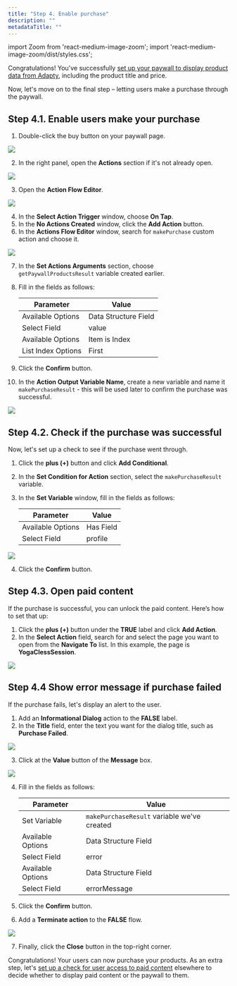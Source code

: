 ```yaml
---
title: "Step 4. Enable purchase"
description: ""
metadataTitle: ""
---
```


import Zoom from 'react-medium-image-zoom';
import 'react-medium-image-zoom/dist/styles.css';

Congratulations! You've successfully [set up your paywall to display product data from Adapty](ff-add-variables-to-paywalls), including the product title and price.

Now, let's move on to the final step – letting users make a purchase through the paywall.

## Step 4.1. Enable users make your purchase

1. Double-click the buy button on your paywall page.
<Zoom>
  <img src={require('./FF_img/double-click-buy.png').default}
  style={{
    border: '1px solid #727272', /* border width and color */
    width: '700px', /* image width */
    display: 'block', /* for alignment */
    margin: '0 auto' /* center alignment */
  }}
/>
</Zoom>

2. In the right panel, open the **Actions** section if it's not already open.

<Zoom>
  <img src={require('./FF_img/actions-makepurchase.png').default}
  style={{
    border: '1px solid #727272', /* border width and color */
    width: '700px', /* image width */
    display: 'block', /* for alignment */
    margin: '0 auto' /* center alignment */
  }}
/>
</Zoom>

3. Open the **Action Flow Editor**.

<Zoom>
  <img src={require('./FF_img/new-editor.png').default}
  style={{
    border: '1px solid #727272', /* border width and color */
    width: '700px', /* image width */
    display: 'block', /* for alignment */
    margin: '0 auto' /* center alignment */
  }}
/>
</Zoom>

4. In the **Select Action Trigger** window, choose **On Tap**.
5. In the **No Actions Created** window, click the **Add Action** button.
6. In the **Actions Flow Editor** window, search for `makePurchase` custom action and choose it.

<Zoom>
  <img src={require('./FF_img/make-purchase.png').default}
  style={{
    border: '1px solid #727272', /* border width and color */
    width: '700px', /* image width */
    display: 'block', /* for alignment */
    margin: '0 auto' /* center alignment */
  }}
/>
</Zoom>

7. In the **Set Actions Arguments** section, choose `getPaywallProductsResult` variable created earlier.
8. Fill in the fields as follows:

	  | Parameter | Value |
	  |--------------------------|----------|
	  | Available Options| Data Structure Field |
	  | Select Field | value |
	  | Available Options | Item is Index |
	  | List Index Options | First |

9. Click the **Confirm** button.
10. In the **Action Output Variable Name**, create a new variable and name it `makePurchaseResult` - this will be used later to confirm the purchase was successful.

<Zoom>
  <img src={require('./FF_img/makePurchaseResult.png').default}
  style={{
    border: '1px solid #727272', /* border width and color */
    width: '700px', /* image width */
    display: 'block', /* for alignment */
    margin: '0 auto' /* center alignment */
  }}
/>
</Zoom>

## Step 4.2. Check if the purchase was successful

Now, let's set up a check to see if the purchase went through. 

1. Click the **plus (+)** button and click **Add Conditional**.
2. In the **Set Condition for Action** section, select the `makePurchaseResult` variable.
3. In the **Set Variable** window, fill in the fields as follows:

	  | Parameter | Value |
	  |--------------------------|----------|
	  | Available Options| Has Field |
	  | Select Field | profile |

<Zoom>
  <img src={require('./FF_img/check-makePurchaseResult.png').default}
  style={{
    border: '1px solid #727272', /* border width and color */
    width: '700px', /* image width */
    display: 'block', /* for alignment */
    margin: '0 auto' /* center alignment */
  }}
/>
</Zoom>

4. Click the **Confirm** button.

## Step 4.3. Open paid content

If the purchase is successful, you can unlock the paid content. Here’s how to set that up:

1. Click the **plus (+)** button under the **TRUE** label and click **Add Action**.
2. In the **Select Action** field, search for and select the page you want to open from the **Navigate To** list. In this example, the page is **YogaClessSession**.

<Zoom>
  <img src={require('./FF_img/open-paid-content.png').default}
  style={{
    border: '1px solid #727272', /* border width and color */
    width: '700px', /* image width */
    display: 'block', /* for alignment */
    margin: '0 auto' /* center alignment */
  }}
/>
</Zoom>


## Step 4.4 Show error message if purchase failed

If the purchase fails, let's display an alert to the user.

1. Add an **Informational Dialog** action to the **FALSE** label.
2. In the **Title** field, enter the text you want for the dialog title, such as **Purchase Failed**.
 <Zoom>
    <img src={require('./FF_img/makePurchase-informational.png').default}
    style={{
      border: '1px solid #727272', /* border width and color */
      width: '700px', /* image width */
      display: 'block', /* for alignment */
      margin: '0 auto' /* center alignment */
    }}
  />
  </Zoom>

3. Click at the **Value** button of the **Message** box.

  <Zoom>
    <img src={require('./FF_img/makePurchase-error.png').default}
    style={{
      border: '1px solid #727272', /* border width and color */
      width: '700px', /* image width */
      display: 'block', /* for alignment */
      margin: '0 auto' /* center alignment */
    }}
  />
  </Zoom>

4. Fill in the fields as follows:

	  | Parameter | Value |
	  |--------------------------|----------|
	  | Set Variable| `makePurchaseResult` variable we've created  |
	  | Available Options| Data Structure Field |
	  | Select Field | error |
	  | Available Options| Data Structure Field |
	  | Select Field | errorMessage |

5. Click the **Confirm** button.
6. Add a **Terminate action** to the  **FALSE** flow.

  <Zoom>
    <img src={require('./FF_img/makePurchaseFinal.png').default}
    style={{
      border: '1px solid #727272', /* border width and color */
      width: '700px', /* image width */
      display: 'block', /* for alignment */
      margin: '0 auto' /* center alignment */
    }}
  />
  </Zoom>

7. Finally, click the **Close** button in the top-right corner.

Congratulations! Your users can now purchase your products. As an extra step, let's [set up a check for user access to paid content](ff-check-subscription-status) elsewhere to decide whether to display paid content or the paywall to them.
